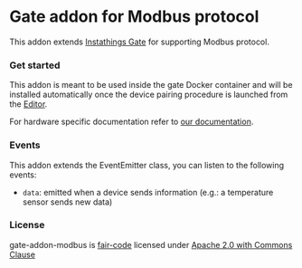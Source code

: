 # Gate addon for Modbus protocol

This addon extends [Instathings Gate](https://github.com/Instathings/gate) for supporting Modbus protocol.

### Get started

This addon is meant to be used inside the gate Docker container and will be installed automatically once the device pairing procedure is launched from the [Editor](https://editor.instathings.io).

For hardware specific documentation refer to [our documentation](https://docs.instathings.io/docs/guides/working-zigbee.html).

### Events

This addon extends the EventEmitter class, you can listen to the following events: 

- `data`: emitted when a device sends information (e.g.: a temperature sensor sends new data)

### License
gate-addon-modbus is [fair-code](http://faircode.io/) licensed under [Apache 2.0 with Commons Clause](./LICENSE.md)

